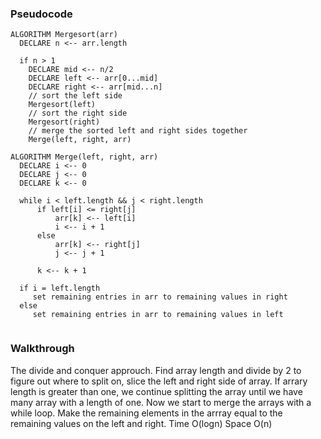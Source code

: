 ### Pseudocode
  ```
ALGORITHM Mergesort(arr)
    DECLARE n <-- arr.length

    if n > 1
      DECLARE mid <-- n/2
      DECLARE left <-- arr[0...mid]
      DECLARE right <-- arr[mid...n]
      // sort the left side
      Mergesort(left)
      // sort the right side
      Mergesort(right)
      // merge the sorted left and right sides together
      Merge(left, right, arr)

ALGORITHM Merge(left, right, arr)
    DECLARE i <-- 0
    DECLARE j <-- 0
    DECLARE k <-- 0

    while i < left.length && j < right.length
        if left[i] <= right[j]
            arr[k] <-- left[i]
            i <-- i + 1
        else
            arr[k] <-- right[j]
            j <-- j + 1

        k <-- k + 1

    if i = left.length
       set remaining entries in arr to remaining values in right
    else
       set remaining entries in arr to remaining values in left


  ```

### Walkthrough 

The divide and conquer approuch.
Find array length and divide by 2 to figure out where to split on, slice the left and right side of array. If arrary length is greater than one, we continue splitting the array until we have many array with a length of one. Now we start to merge the arrays with a while loop. Make the remaining elements in the arrray equal to the remaining values on the left and right. Time O(logn) Space O(n) 

